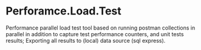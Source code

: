 # Perforamce.Load.Test
Performance parallel load test tool based on running postman collections in parallel in addition to capture test performance counters, and unit tests results; Exporting all results to (local) data source (sql express).
